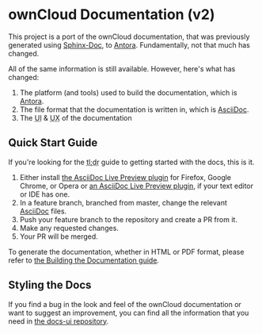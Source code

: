 # ownCloud Documentation (v2)

This project is a port of the ownCloud documentation, that was previously generated using [Sphinx-Doc](http://www.sphinx-doc.org), to [Antora](./docs/what-is-antora.md).
Fundamentally, not that much has changed.

All of the same information is still available.
However, here's what has changed:

1. The platform (and tools) used to build the documentation, which is [Antora](./docs/what-is-antora.md).
2. The file format that the documentation is written in, which is [AsciiDoc](./docs/what-is-asciidoc.md).
3. The <abbr title="User Interface">UI</abbr> & <abbr title="User Experience">UX</abbr> of the documentation

## Quick Start Guide

If you're looking for the <abbr title="To Long; Didn't Read">tl;dr</abbr> guide to getting started with the docs, this is it.

1. Either install [the AsciiDoc Live Preview plugin](https://asciidoctor.org/docs/editing-asciidoc-with-live-preview/) for Firefox, Google Chrome, or Opera or [an AsciiDoc Live Preview plugin](https://asciidoctor.org/docs/editing-asciidoc-with-live-preview/#using-a-modern-text-editoride), if your text editor or IDE has one.
2. In a feature branch, branched from master, change the relevant [AsciiDoc](./docs/what-is-asciidoc.md) files.
3. Push your feature branch to the repository and create a PR from it.
4. Make any requested changes.
5. Your PR will be merged.

To generate the documentation, whether in HTML or PDF format, please refer to [the Building the Documentation guide](./docs/build-the-docs.md).

## Styling the Docs

If you find a bug in the look and feel of the ownCloud documentation or want to suggest an improvement, you can find all the information that you need in [the docs-ui repository](https://github.com/owncloud/docs-ui/blob/master/README.adoc).

